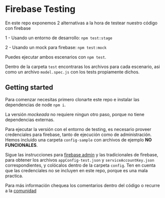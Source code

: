 # Firebase Testing

En este repo exponemos 2 alternativas a la hora de testear nuestro código con firebase

1 - Usando un entorno de desarrollo: `npm test:stage`

2 - Usando un mock para firebase: `npm test:mock`

Puedes ejecutar ambos escenarios con `npm test`.

Dentro de la carpeta `test` encontraras los archivos para cada escenario, asi como un archivo `model.spec.js` con los tests propiamente dichos.

## Getting started

Para comenzar necesitas primero clonarte este repo e instalar las dependencias de node `npm i`.

La versión *mockeada* no requiere ningun otro paso, porque no tiene dependencias externas.

Para ejecutar la versión con el entorno de testing, es necesario proveer credenciales para firebase, tanto de ejecución como de administración. Hemos incluido una carpeta `config-sample` con archivos de ejemplo **NO FUNCIONALES**.

Sigue las instrucciones para [firebase admin](https://firebase.google.com/docs/admin/setup) y las tradicionales de firebase, para obtener los archivos `appConfig-test.json` y `serviceAccountKey.json` correspondientes, y colócalos dentro de la carpeta `config`. Ten en cuenta que las credenciales no se incluyen en este repo, porque es una mala practica.

Para más información chequea los comentarios dentro del código o recurre a la [comunidad](http://community.laboratoria.la/)
